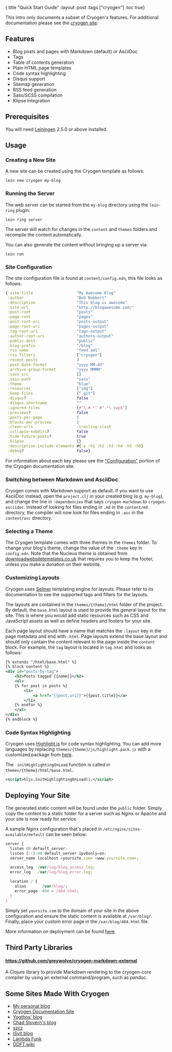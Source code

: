 {:title "Quick Start Guide"
 :layout :post
 :tags  ["cryogen"]
 :toc true}

This intro only documents a subset of Cryogen's features. For additional documentation please see the [cryogen site](http://cryogenweb.org).

## Features

* Blog posts and pages with Markdown (default) or AsciiDoc
* Tags
* Table of contents generation
* Plain HTML page templates
* Code syntax highlighting
* Disqus support
* Sitemap generation
* RSS feed generation
* Sass/SCSS compilation
* Klipse Integration

## Prerequisites

You will need [Leiningen][1] 2.5.0 or above installed.

[1]: https://github.com/technomancy/leiningen

## Usage

### Creating a New Site

A new site can be created using the Cryogen template as follows:

```
lein new cryogen my-blog
```

### Running the Server

The web server can be started from the `my-blog` directory using the `lein-ring` plugin:

```
lein ring server
```

The server will watch for changes in the `content` and `themes` folders and recompile the content automatically.

You can also generate the content without bringing up a server via:

```
lein run
```

### Site Configuration

The site configuration file is found at `content/config.edn`, this file looks as follows:

```clojure
{:site-title                   "My Awesome Blog"
 :author                       "Bob Bobbert"
 :description                  "This blog is awesome"
 :site-url                     "http://blogawesome.com/"
 :post-root                    "posts"
 :page-root                    "pages"
 :post-root-uri                "posts-output"
 :page-root-uri                "pages-output"
 :tag-root-uri                 "tags-output"
 :author-root-uri              "authors-output"
 :public-dest                  "public"
 :blog-prefix                  "/blog"
 :rss-name                     "feed.xml"
 :rss-filters                  ["cryogen"]
 :recent-posts                 3
 :post-date-format             "yyyy-MM-dd"
 :archive-group-format         "yyyy MMMM"
 :sass-src                     []
 :sass-path                    "sass"
 :theme                        "blue"
 :resources                    ["img"]
 :keep-files                   [".git"]
 :disqus?                      false
 :disqus-shortname             ""
 :ignored-files                [#"\.#.*" #".*\.swp$"]
 :previews?                    false
 :posts-per-page               5
 :blocks-per-preview           2
 :clean-urls                   :trailing-slash
 :collapse-subdirs?            false
 :hide-future-posts?           true
 :klipse                       {}
 :description-include-elements #{:p :h1 :h2 :h3 :h4 :h5 :h6}
 :debug?                       false}
```

For information about each key please see the ["Configuration"](http://cryogenweb.org/docs/configuration.html) portion of the Cryogen documentation site.

### Switching between Markdown and AsciiDoc

Cryogen comes with Markdown support as default. If you want to use AsciiDoc instead, open the `project.clj` in your created blog (e.g. `my-blog`), and change the line in `:dependencies` that says `cryogen-markdown` to `cryogen-asciidoc`.
Instead of looking for files ending in `.md` in the `content/md` directory, the compiler will now look for files ending in `.asc` in the `content/asc` directory.

### Selecting a Theme

The Cryogen template comes with three themes in the `themes` folder. To change your blog's theme, change the value of the `:theme` key in `config.edn`. Note that the Nucleus theme is obtained from [downloadwebsitetemplates.co.uk](http://www.downloadwebsitetemplates.co.uk/template/nucleus/) that requires you to keep the footer, unless you make a donation on their website.

### Customizing Layouts

Cryogen uses [Selmer](https://github.com/yogthos/Selmer) templating engine for layouts. Please refer to its documentation to see the supported tags and filters for the layouts.

The layouts are contained in the `themes/{theme}/html` folder of the project. By default, the `base.html` layout is used to provide the general layout for the site. This is where you would add static resources such as CSS and JavaScript assets as well as define headers and footers for your site.

Each page layout should have a name that matches the `:layout` key in the page metadata and end with `.html`. Page layouts extend the base layout and should only contain the content relevant to the page inside the `content` block.
For example, the `tag` layout is located in `tag.html` and looks as follows:

```xml
{% extends "/html/base.html" %}
{% block content %}
<div id="posts-by-tag">
    <h2>Posts tagged {{name}}</h2>
    <ul>
    {% for post in posts %}
        <li>
            <a href="{{post.uri}}">{{post.title}}</a>
        </li>
    {% endfor %}
    </ul>
</div>
{% endblock %}
```

### Code Syntax Highlighting

Cryogen uses [Highlight.js](https://highlightjs.org/) for code syntax highlighting. You can add more languages by replacing `themes/{theme}/js/highlight.pack.js` with a customized package from [here](https://highlightjs.org/download/).

The ` initHighlightingOnLoad` function is called in `themes/{theme}/html/base.html`.

```xml
<script>hljs.initHighlightingOnLoad();</script>
```

## Deploying Your Site

The generated static content will be found under the `public` folder. Simply copy the content to a static
folder for a server such as Nginx or Apache and your site is now ready for service.

A sample Nginx configuration that's placed in `/etc/nginx/sites-available/default` can be seen below:

```javascript
server {
  listen 80 default_server;
  listen [::]:80 default_server ipv6only=on;
  server_name localhost <yoursite.com> <www.yoursite.com>;

  access_log  /var/log/blog_access.log;
  error_log   /var/log/blog_error.log;

  location / {
    alias       /var/blog/;
    error_page  404 = /404.html;
  }
}
```

Simply set `yoursite.com` to the domain of your site in the above configuration and
ensure the static content is available at `/var/blog/`. Finally, place your custom error page
in the `/var/blog/404.html` file.

More information on deployment can be found [here](http://cryogenweb.org/docs/deploying-to-github-pages.html).

## Third Party Libraries

#### https://github.com/greywolve/cryogen-markdown-external

A Clojure library to provide Markdown rendering to the cryogen-core compiler by using an external command/program, such as pandoc.



## Some Sites Made With Cryogen

* [My personal blog](http://carmen.la/blog/archives)
* [Cryogen Documentation Site](http://cryogenweb.org)
* [Yogthos' blog](http://yogthos.net/)
* [Chad Stovern's blog](http://www.chadstovern.com)
* [szcz](http://www.szcz.org/)
* [ISvit blog](https://blog.isvit.info)
* [Lambda Funk](http://lambdafunk.com)
* [DDFT.wiki](https://ddft.wiki)
